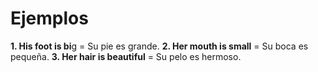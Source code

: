 Ejemplos
====
**1. His foot is bi**g = Su pie es grande.
**2. Her mouth is small** = Su boca es peque&#xF1;a.
**3. Her hair is beautiful** = Su pelo es hermoso.
